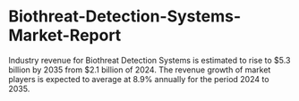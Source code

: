 # Biothreat-Detection-Systems-Market-Report
Industry revenue for Biothreat Detection Systems is estimated to rise to $5.3 billion by 2035 from $2.1 billion of 2024. The revenue growth of market players is expected to average at 8.9% annually for the period 2024 to 2035.
